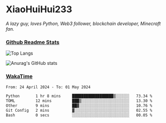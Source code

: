 # XiaoHuiHui233

*A lazy guy, loves Python, Web3 follower, blockchain developer, Minecraft fan.*

### [Github Readme Stats](https://github.com/anuraghazra/github-readme-stats)

![Top Langs](https://github-readme-stats.vercel.app/api/top-langs/?username=XiaoHuiHui233&layout=compact&theme=github_dark)

![Anurag's GitHub stats](https://github-readme-stats.vercel.app/api?username=XiaoHuiHui233&show_icons=true&theme=github_dark)

### [WakaTime](https://wakatime.com)

<!--START_SECTION:waka-->

```txt
From: 24 April 2024 - To: 01 May 2024

Python       1 hr 8 mins     ██████████████████▒░░░░░░   73.34 %
TOML         12 mins         ███▒░░░░░░░░░░░░░░░░░░░░░   13.30 %
Other        9 mins          ██▓░░░░░░░░░░░░░░░░░░░░░░   10.76 %
Git Config   2 mins          ▓░░░░░░░░░░░░░░░░░░░░░░░░   02.55 %
Bash         0 secs          ░░░░░░░░░░░░░░░░░░░░░░░░░   00.05 %
```

<!--END_SECTION:waka-->
